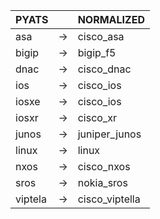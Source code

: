 | PYATS | | NORMALIZED |
| ---------- | -- | ------ |
| asa | → | cisco_asa |
| bigip | → | bigip_f5 |
| dnac | → | cisco_dnac |
| ios | → | cisco_ios |
| iosxe | → | cisco_ios |
| iosxr | → | cisco_xr |
| junos | → | juniper_junos |
| linux | → | linux |
| nxos | → | cisco_nxos |
| sros | → | nokia_sros |
| viptela | → | cisco_viptella |